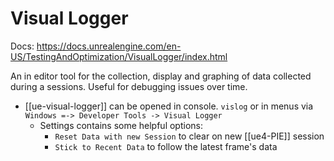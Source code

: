 ---
---

# Visual Logger
Docs: https://docs.unrealengine.com/en-US/TestingAndOptimization/VisualLogger/index.html

An in editor tool for the collection, display and graphing of data collected during a sessions. Useful for debugging issues over time.

- [[ue-visual-logger]] can be opened in console. `vislog` or in menus via `Windows =-> Developer Tools -> Visual Logger`
	- Settings contains some helpful options:
		- `Reset Data with new Session` to clear on new [[ue4-PIE]] session
		- `Stick to Recent Data` to follow the latest frame's data
